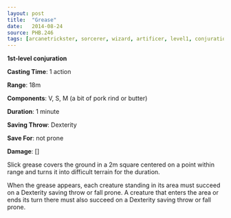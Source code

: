 ```yaml
---
layout: post
title:  "Grease"
date:   2014-08-24
source: PHB.246
tags: [arcanetrickster, sorcerer, wizard, artificer, level1, conjuration]
---
```


**1st-level conjuration**

**Casting Time**: 1 action

**Range**: 18m

**Components**: V, S, M (a bit of pork rind or butter)

**Duration**: 1 minute

**Saving Throw**: Dexterity

**Save For**: not prone

**Damage**: []

Slick grease covers the ground in a 2m square centered on a point within range and turns it into difficult terrain for the duration.

When the grease appears, each creature standing in its area must succeed on a Dexterity saving throw or fall prone. A creature that enters the area or ends its turn there must also succeed on a Dexterity saving throw or fall prone.